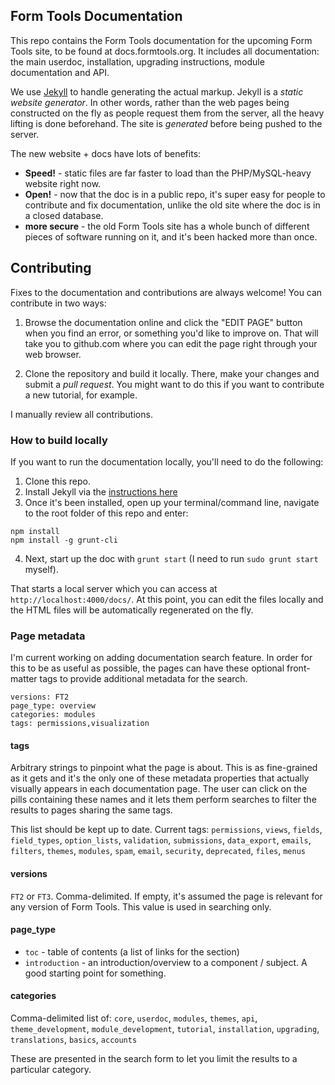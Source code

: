 ## Form Tools Documentation

This repo contains the Form Tools documentation for the upcoming Form Tools site, to be found at docs.formtools.org. It 
includes all documentation: the main userdoc, installation, upgrading instructions, module documentation and API.

We use [Jekyll](http://jekyllrb.com/) to handle generating the actual markup. Jekyll is a *static website generator*. 
In other words, rather than the web pages being constructed on the fly as people request them from the server, all the 
heavy lifting is done beforehand. The site is *generated* before being pushed to the server. 

The new website + docs have lots of benefits:
- **Speed!** - static files are far faster to load than the PHP/MySQL-heavy website right now. 
- **Open!** - now that the doc is in a public repo, it's super easy for people to contribute and fix documentation,
unlike the old site where the doc is in a closed database.
- **more secure** - the old Form Tools site has a whole bunch of different pieces of software running on it, 
and it's been hacked more than once.


## Contributing

Fixes to the documentation and contributions are always welcome! You can contribute in two ways:

1. Browse the documentation online and click the "EDIT PAGE" button when you find an error, or something you'd like to
improve on. That will take you to github.com where you can edit the page right through your web browser.

2. Clone the repository and build it locally. There, make your changes and submit a *pull request*. You might want to 
do this if you want to contribute a new tutorial, for example.

I manually review all contributions.


### How to build locally

If you want to run the documentation locally, you'll need to do the following:

1. Clone this repo.
2. Install Jekyll via the [instructions here](http://jekyllrb.com/docs/installation/)
3. Once it's been installed, open up your terminal/command line, navigate to the root folder of this repo and enter:
```
npm install 
npm install -g grunt-cli
```

4. Next, start up the doc with `grunt start` (I need to run `sudo grunt start` myself).

That starts a local server which you can access at `http://localhost:4000/docs/`. At this point, you can edit the files
locally and the HTML files will be automatically regenerated on the fly.


### Page metadata 

I'm current working on adding documentation search feature. In order for this to be as useful as possible, the pages can
have these optional front-matter tags to provide additional metadata for the search.

```
versions: FT2
page_type: overview
categories: modules
tags: permissions,visualization
```

#### tags
Arbitrary strings to pinpoint what the page is about. This is as fine-grained as it gets and it's the only one of these 
metadata properties that actually visually appears in each documentation page. The user can click on the pills containing
these names and it lets them perform searches to filter the results to pages sharing the same tags. 

This list should be kept up to date. Current tags: 
`permissions`, `views`, `fields`, `field_types`, `option_lists`, `validation`, `submissions`, `data_export`,
`emails`, `filters`, `themes`, `modules`, `spam`, `email`, `security`, `deprecated`, `files`, `menus`


#### versions
`FT2` or `FT3`. Comma-delimited. If empty, it's assumed the page is relevant for any version of Form Tools. This value
is used in searching only.

#### page_type
- `toc` - table of contents (a list of links for the section)
- `introduction` - an introduction/overview to a component / subject. A good starting point for something.

#### categories
Comma-delimited list of: `core`, `userdoc`, `modules`, `themes`, `api`, `theme_development`, `module_development`, 
`tutorial`, `installation`, `upgrading`, `translations`, `basics`, `accounts`

These are presented in the search form to let you limit the results to a particular category.


























